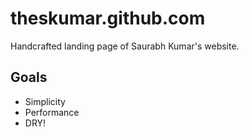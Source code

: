 theskumar.github.com
====================

Handcrafted landing page of Saurabh Kumar's website.


## Goals

* Simplicity
* Performance
* DRY!
